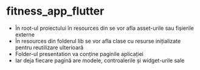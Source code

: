 # fitness_app_flutter

- În root-ul proiectului în resources din se vor afla asset-urile sau fișierile externe
- În resources din folderul lib se vor afla clase cu resurse inițializate pentru reutilizare ulterioară
- Folder-ul presentation va conține paginile aplicației
- Iar deja fiecare pagină are modele, controalerile și widget-urile sale
